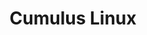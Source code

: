 ---
title: Cumulus Linux
layout: pdf
product: Cumulus Linux
version: "4.2"
type: pdf
bookhidden: true
---
